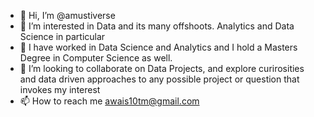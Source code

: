 - 👋 Hi, I’m @amustiverse
- 👀 I’m interested in Data and its many offshoots. Analytics and Data Science in particular
- 🌱 I have worked in Data Science and Analytics and I hold a Masters Degree in Computer Science as well.
- 💞️ I’m looking to collaborate on Data Projects, and explore curirosities and data driven approaches to any possible project or question that invokes my interest
- 📫 How to reach me awais10tm@gmail.com

<!---
amustiverse/amustiverse is a ✨ special ✨ repository because its `README.md` (this file) appears on your GitHub profile.
You can click the Preview link to take a look at your changes.
--->
